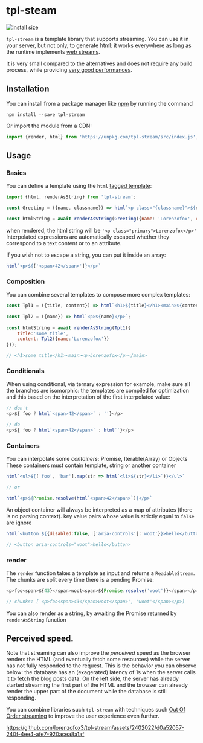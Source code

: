 # tpl-steam

[![install size](https://packagephobia.com/badge?p=tpl-stream)](https://packagephobia.com/result?p=tpl-stream)

``tpl-stream`` is a template library that supports streaming. You can use it in your server, but not only, to generate html: it works everywhere as long as the runtime
implements [web streams](https://developer.mozilla.org/en-US/docs/Web/API/ReadableStream).

It is very small compared to the alternatives and does not require any build process, while providing [very good performances](./benchmark).

## Installation

You can install from a package manager like [npm](https://www.npmjs.com/) by running the command

``npm install --save tpl-stream``

Or import the module from a CDN:

```js
import {render, html} from 'https://unpkg.com/tpl-stream/src/index.js';
```

## Usage

### Basics

You can define a template using the ``html`` [tagged template](https://developer.mozilla.org/en-US/docs/Web/JavaScript/Reference/Template_literals#tagged_templates):

```js
import {html, renderAsString} from 'tpl-stream';

const Greeting = ({name, classname}) => html`<p class="{classname}">${name}</p>`;

const htmlString = await renderAsString(Greeting({name: 'Lorenzofox', classname: 'primary'}))

```

when rendered, the html string will be ``'<p class="primary">Lorenzofox</p>'``
Interpolated expressions are automatically escaped whether they correspond to a text content or to an attribute.

If you wish not to escape a string, you can put it inside an array:

```js
html`<p>${['<span>42</span>']}</p>`
```

### Composition

You can combine several templates to compose more complex templates:

```js
const Tpl1 = ({title, content}) => html`<h1>${title}</h1><main>${content}</main>`;

const Tpl2 = ({name}) => html`<p>${name}</p>`;
    
const htmlString = await renderAsString(Tpl1({
    title:'some title',
    content: Tpl2({name:'Lorenzofox'})
}));

// <h1>some title</h1><main><p>Lorenzofox</p></main>
```

### Conditionals

When using conditional, via ternary expression for example, make sure all the branches are isomorphic: the templates are compiled for optimization and this based on the interpretation of the first interpolated value:

```js
// don't
<p>${ foo ? html`<span>42</span>` : ''}</p>

// do
<p>${ foo ? html`<span>42</span>` : html``}</p>
```

### Containers

You can interpolate some _containers_: Promise, Iterable(Array) or Objects
These containers must contain template, string or another container

```js
html`<ul>${['foo', 'bar'].map(str => html`<li>${str}</li>`)}</ul>`

// or 

html`<p>${Promise.resolve(html`<span>42</span>`)}</p>`
```

An object container will always be interpreted as a map of attributes (there is no parsing context). 
key value pairs whose value is strictly equal to ``false`` are ignore

```js
html`<button ${{disabled:false, ['aria-controls']:'woot'}}>hello</button>`

// <button aria-controls="woot">hello</button>
```

### render

The ``render`` function takes a template as input and returns a ``ReadableStream``. The chunks are split every time there is a pending Promise: 

```js
<p>foo<span>${43}</span>woot<span>${Promise.resolve('woot')}</span></p>

// chunks: ['<p>foo<span>43</span>woot</span>', 'woot'</span></p>]
```

You can also render as a string, by awaiting the Promise returned by ``renderAsString`` function 

## Perceived speed.

Note that streaming can also improve the _perceived_ speed as the browser renders the HTML (and eventually fetch some resources) while the server has not fully responded to the request.
This is the behavior you can observe below: the database has an (exagerated) latency of 1s when the server calls it to fetch the blog posts data. On the left side, the server has already started streaming the first part of the HTML and the browser can already render the upper part of the document while the database is still responding. 

You can combine libraries such ``tpl-stream`` with techniques such [Out Of Order streaming](https://lamplightdev.com/) to improve the user experience even further. 



https://github.com/lorenzofox3/tpl-stream/assets/2402022/d0a52057-240f-4ee4-afe7-920acea8a1af



